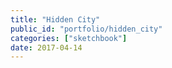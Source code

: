 ```yaml
---
title: "Hidden City"
public_id: "portfolio/hidden_city"
categories: ["sketchbook"]
date: 2017-04-14
---
```

